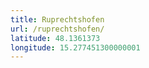 ```yaml
---
title: Ruprechtshofen
url: /ruprechtshofen/
latitude: 48.1361373
longitude: 15.277451300000001
---
```

